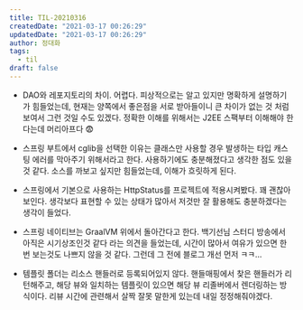 ```yaml
---
title: TIL-20210316
createdDate: "2021-03-17 00:26:29"
updatedDate: "2021-03-17 00:26:29"
author: 정대화
tags:
  - til
draft: false
---
```


- DAO와 레포지토리의 차이. 어렵다. 피상적으로는 알고 있지만 명확하게 설명하기가 힘들었는데, 현재는 양쪽에서 좋은점을 서로 받아들이니 큰 차이가 없는 것 처럼 보여서 그런 것일 수도 있겠다. 정확한 이해를 위해서는 J2EE 스팩부터 이해해야 한다는데 머리아프다 😨

- 스프링 부트에서 cglib을 선택한 이유는 클래스만 사용할 경우 발생하는 타입 캐스팅 에러를 막아주기 위해서라고 한다. 사용하기에도 충분해졌다고 생각한 점도 있을 것 같다. 소스를 까보고 싶지만 힘들었는데, 이해가 흐릿하게 된다.

- 스프링에서 기본으로 사용하는 HttpStatus를 프로젝트에 적용시켜봤다. 꽤 괜찮아보인다. 생각보다 표현할 수 있는 상태가 많아서 저것만 잘 활용해도 충분하겠다는 생각이 들었다. 

- 스프링 네이티브는 GraalVM 위에서 돌아간다고 한다. 백기선님 스터디 방송에서 아직은 시기상조인것 같다 라는 의견을 들었는데, 시간이 많아서 여유가 있으면 한 번 보는것도 나쁘지 않을 것 같다. 그런데 그 전에 블로그 개선 먼저 ㅋㅋ...

- 템플릿 폴더는 리소스 핸들러로 등록되어있지 않다. 핸들매핑에서 찾은 핸들러가 리턴해주고, 해당 뷰와 일치하는 템플릿이 있으면 해당 뷰 리졸버에서 렌더링하는 방식이다. 리뷰 시간에 관련해서 살짝 잘못 말한게 있는데 내일 정정해줘야겠다.